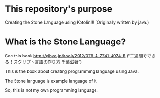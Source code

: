 # This repository's purpose
Creating the Stone Language using Kotolin!!!
(Originally written by java.)

# What is the Stone Language?
See this book http://gihyo.jp/book/2012/978-4-7741-4974-5
("二週間でできる！スクリプト言語の作り方 千葉滋著")

This is the book about creating programming language using Java.

The Stone language is example language of it.

So, this is not my own programming language.
